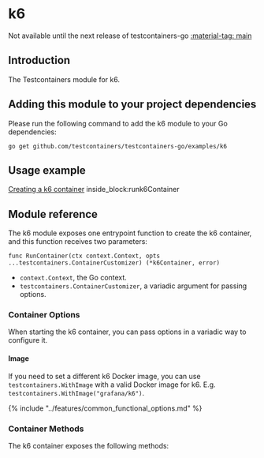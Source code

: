 # k6

Not available until the next release of testcontainers-go <a href="https://github.com/testcontainers/testcontainers-go"><span class="tc-version">:material-tag: main</span></a>

## Introduction

The Testcontainers module for k6.

## Adding this module to your project dependencies

Please run the following command to add the k6 module to your Go dependencies:

```
go get github.com/testcontainers/testcontainers-go/examples/k6
```

## Usage example

<!--codeinclude-->
[Creating a k6 container](../../examples/k6/examples_test.go) inside_block:runk6Container
<!--/codeinclude-->

## Module reference

The k6 module exposes one entrypoint function to create the k6 container, and this function receives two parameters:

```golang
func RunContainer(ctx context.Context, opts ...testcontainers.ContainerCustomizer) (*k6Container, error)
```

- `context.Context`, the Go context.
- `testcontainers.ContainerCustomizer`, a variadic argument for passing options.

### Container Options

When starting the k6 container, you can pass options in a variadic way to configure it.

#### Image

If you need to set a different k6 Docker image, you can use `testcontainers.WithImage` with a valid Docker image
for k6. E.g. `testcontainers.WithImage("grafana/k6")`.

{% include "../features/common_functional_options.md" %}

### Container Methods

The k6 container exposes the following methods:
